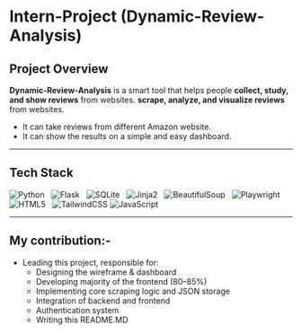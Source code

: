 # Intern-Project (Dynamic-Review-Analysis)

## Project Overview

**Dynamic-Review-Analysis** is a smart tool that helps people **collect, study, and show reviews** from websites.
 **scrape, analyze, and visualize reviews** from websites.  
- It can take reviews from different Amazon website.
- It can show the results on a simple and easy dashboard.

---

## Tech Stack 

![Python](https://img.shields.io/badge/Python-3.11+-3776AB?style=plastic&logo=python&logoColor=white) &nbsp;
![Flask](https://img.shields.io/badge/Flask-3.1.1-black?style=plastic&logo=flask&logoColor=white) &nbsp;
![SQLite](https://img.shields.io/badge/SQLite-Database-003B57?style=plastic&logo=sqlite&logoColor=white) &nbsp;
![Jinja2](https://img.shields.io/badge/Jinja2-Templates-orange?style=plastic&logo=jinja&logoColor=white) &nbsp;
![BeautifulSoup](https://img.shields.io/badge/BeautifulSoup4-Scraper-4B8BBE?style=plastic&logo=python&logoColor=white) &nbsp;
![Playwright](https://img.shields.io/badge/Playwright-Scraper-2EAD33?style=plastic&logo=microsoft&logoColor=white) &nbsp;
![HTML5](https://img.shields.io/badge/HTML-E34F26?style=plastic&logo=html5&logoColor=white) &nbsp;
![TailwindCSS](https://img.shields.io/badge/TailwindCSS-38B2AC?style=plastic&logo=tailwind-css&logoColor=white)
![JavaScript](https://img.shields.io/badge/JavaScript-F7DF1E?style=plastic&logo=javascript&logoColor=black)

--- 

## My contribution:-
- Leading this project, responsible for:  
    - Designing the wireframe & dashboard  
    - Developing majority of the frontend (80–85%)  
    - Implementing core scraping logic and JSON storage  
    - Integration of backend and frontend  
    - Authentication system  
    - Writing this README.MD  


